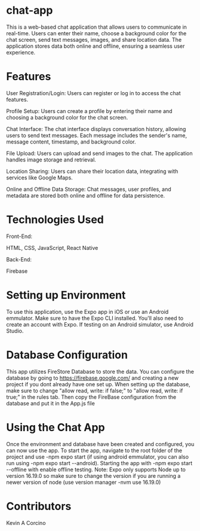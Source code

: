 # chat-app
This is a web-based chat application that allows users to communicate in real-time. Users can enter their name, choose a background color for the chat screen, send text messages, images, and share location data. The application stores data both online and offline, ensuring a seamless user experience.

# Features
User Registration/Login: Users can register or log in to access the chat features.

Profile Setup: Users can create a profile by entering their name and choosing a background color for the chat screen.

Chat Interface: The chat interface displays conversation history, allowing users to send text messages. Each message includes the sender's name, message content, timestamp, and background color.

File Upload: Users can upload and send images to the chat. The application handles image storage and retrieval.

Location Sharing: Users can share their location data, integrating with services like Google Maps.

Online and Offline Data Storage: Chat messages, user profiles, and metadata are stored both online and offline for data persistence.

# Technologies Used
Front-End:

HTML, CSS, JavaScript, React Native

Back-End:

Firebase

# Setting up Environment
To use this application, use the Expo app in iOS or use an Android emmulator. Make sure to have the Expo CLI installed. You'll also need to create an account with Expo. If testing on an Android simulator, use Android Studio.

# Database Configuration
This app utilizes FireStore Database to store the data. You can configure the database by going to https://firebase.google.com/ and creating a new project if you dont already have one set up. When setting up the database, make sure to change "allow read, write: if false;" to "allow read, write: if true;" in the rules tab. Then copy the FireBase configuration from the database and put it in the App.js file

# Using the Chat App
Once the environment and database have been created and configured, you can now use the app. To start the app, navigate to the root folder of the project and use -npm expo start (if using android emmulator, you can also run using -npm expo start --android). Starting the app with -npm expo start --offline with enable offline testing.
Note: Expo only supports Node up to version 16.19.0 so make sure to change the version if you are running a newer version of node (use version manager -nvm use 16.19.0)

# Contributors
Kevin A Corcino

